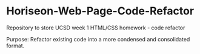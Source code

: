 # Horiseon-Web-Page-Code-Refactor

Repository to store UCSD week 1 HTML/CSS homework - code refactor

Purpose: Refactor existing code into a more condensed and consolidated format.
